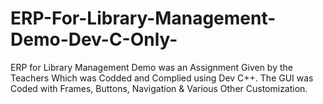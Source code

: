 # ERP-For-Library-Management-Demo-Dev-C-Only-
ERP for Library Management Demo was an Assignment Given by the Teachers Which was Codded and Complied using Dev C++. The GUI was Coded with Frames, Buttons, Navigation &amp; Various Other Customization.

